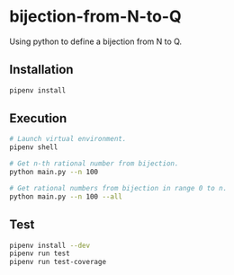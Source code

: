 # bijection-from-N-to-Q

Using python to define a bijection from N to Q.

## Installation

```sh
pipenv install
```

## Execution

```sh
# Launch virtual environment.
pipenv shell

# Get n-th rational number from bijection.
python main.py --n 100

# Get rational numbers from bijection in range 0 to n.
python main.py --n 100 --all
```

## Test

```sh
pipenv install --dev
pipenv run test
pipenv run test-coverage
```
